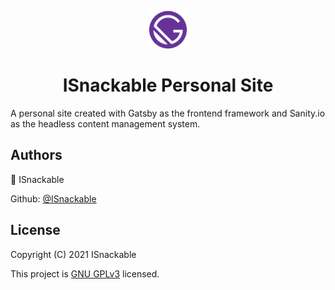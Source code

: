 <p align="center">
  <a href="https://www.github.com/ISnackable">
    <img alt="Logo" src="gatsby-web/src/images/icon.png" width="60" />
  </a>
</p>
<h1 align="center">
  ISnackable Personal Site
</h1>

A personal site created with Gatsby as the frontend framework and Sanity.io as the headless content management system.

## Authors

👤 ISnackable

Github: [@ISnackable](https://www.github.com/ISnackable)

## License

Copyright (C) 2021 ISnackable

This project is [GNU GPLv3](https://choosealicense.com/licenses/gpl-3.0/) licensed.
